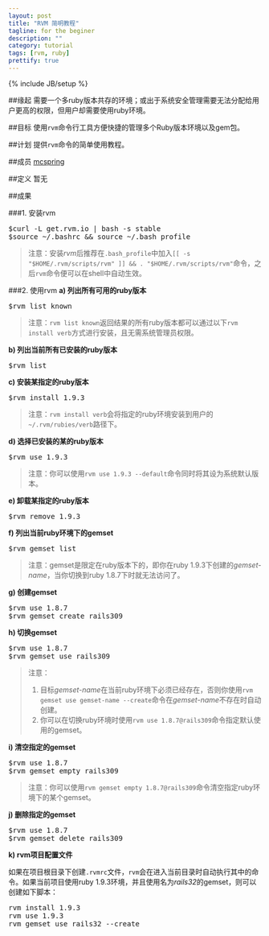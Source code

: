 ```yaml
---
layout: post
title: "RVM 简明教程"
tagline: for the beginer
description: ""
category: tutorial
tags: [rvm, ruby]
prettify: true
---
```

{% include JB/setup %}

##缘起
需要一个多ruby版本共存的环境；或出于系统安全管理需要无法分配给用户更高的权限，但用户却需要使用ruby环境。

##目标
使用`rvm`命令行工具方便快捷的管理多个Ruby版本环境以及gem包。

##计划
提供`rvm`命令的简单使用教程。

##成员
[mcspring](https://twitter.com/mcspring)

##定义
暂无

##成果

###1. 安装rvm
<pre class="prettyprint lang-bash">
$curl -L get.rvm.io | bash -s stable
$source ~/.bashrc &amp;&amp; source ~/.bash_profile
</pre>
>注意：安装*rvm*后推荐在`.bash_profile`中加入`[[ -s "$HOME/.rvm/scripts/rvm" ]] && . "$HOME/.rvm/scripts/rvm"`命令，之后`rvm`命令便可以在shell中自动生效。

###2. 使用rvm
**a) 列出所有可用的ruby版本**
<pre class="prettyprint lang-bash">
$rvm list known
</pre>

>注意：`rvm list known`返回结果的所有ruby版本都可以通过以下`rvm install verb`方式进行安装，且无需系统管理员权限。

**b) 列出当前所有已安装的ruby版本**
<pre class="prettyprint lang-bash">
$rvm list
</pre>

**c) 安装某指定的ruby版本**
<pre class="prettyprint lang-bash">
$rvm install 1.9.3
</pre>

>注意：`rvm install verb`会将指定的ruby环境安装到用户的`~/.rvm/rubies/verb`路径下。

**d) 选择已安装的某的ruby版本**
<pre class="prettyprint lang-bash">
$rvm use 1.9.3
</pre>

>注意：你可以使用`rvm use 1.9.3 --default`命令同时将其设为系统默认版本。

**e) 卸载某指定的ruby版本**
<pre class="prettyprint lang-bash">
$rvm remove 1.9.3
</pre>

**f) 列出当前ruby环境下的gemset**
<pre class="prettyprint lang-bash">
$rvm gemset list
</pre>

>注意：gemset是限定在ruby版本下的，即你在ruby 1.9.3下创建的*gemset-name*，当你切换到ruby 1.8.7下时就无法访问了。

**g) 创建gemset**
<pre class="prettyprint lang-bash">
$rvm use 1.8.7
$rvm gemset create rails309
</pre>

**h) 切换gemset**
<pre class="prettyprint lang-bash">
$rvm use 1.8.7
$rvm gemset use rails309
</pre>

>注意：<br/>
>1) 目标*gemset-name*在当前ruby环境下必须已经存在，否则你使用`rvm gemset use gemset-name --create`命令在*gemset-name*不存在时自动创建。<br/>
>2) 你可以在切换ruby环境时使用`rvm use 1.8.7@rails309`命令指定默认使用的gemset。

**i) 清空指定的gemset**
<pre class="prettyprint lang-bash">
$rvm use 1.8.7
$rvm gemset empty rails309
</pre>

>注意：你可以使用`rvm gemset empty 1.8.7@rails309`命令清空指定ruby环境下的某个gemset。

**j) 删除指定的gemset**
<pre class="prettyprint lang-bash">
$rvm use 1.8.7
$rvm gemset delete rails309
</pre>

**k) rvm项目配置文件**

如果在项目根目录下创建`.rvmrc`文件，`rvm`会在进入当前目录时自动执行其中的命令。如果当前项目使用ruby 1.9.3环境，并且使用名为*rails32*的gemset，则可以创建如下脚本：

<pre class="prettyprint lang-ruby">
rvm install 1.9.3
rvm use 1.9.3
rvm gemset use rails32 --create
</pre>
